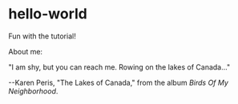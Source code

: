 # hello-world
Fun with the tutorial!

About me:

"I am shy, but you can reach me.
Rowing on the lakes of Canada..."

--Karen Peris, "The Lakes of Canada," from the album _Birds Of My Neighborhood_.
